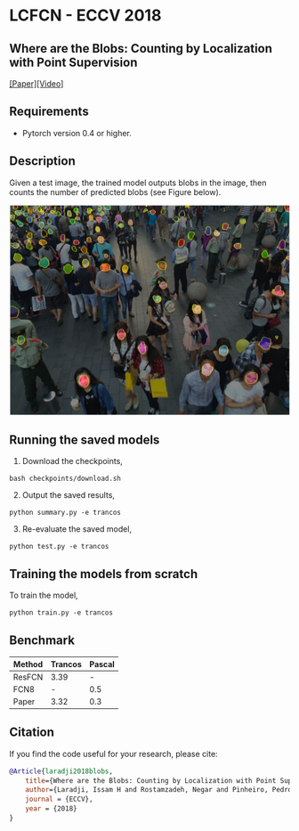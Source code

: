 # LCFCN - ECCV 2018
## Where are the Blobs: Counting by Localization with Point Supervision
[[Paper]](https://arxiv.org/abs/1807.09856)[[Video]](https://youtu.be/DHKD8LGvX6c)

## Requirements

- Pytorch version 0.4 or higher.

## Description
Given a test image, the trained model outputs blobs in the image, then counts the number of predicted blobs (see Figure below).

![Shanghai test image](figures/shanghai.png)


## Running the saved models

1. Download the checkpoints,
```
bash checkpoints/download.sh
```

2. Output the saved results,

```
python summary.py -e trancos
```

3. Re-evaluate the saved model,

```
python test.py -e trancos
```


## Training the models from scratch

To train the model,

```
python train.py -e trancos
```


## Benchmark

| Method           | Trancos | Pascal|
|------------------|---------|-------|
| ResFCN           | 3.39    |   -   | 
| FCN8             | -       | 0.5   | 
| Paper            | 3.32    | 0.3   | 



## Citation 
If you find the code useful for your research, please cite:

```bibtex
@Article{laradji2018blobs,
    title={Where are the Blobs: Counting by Localization with Point Supervision},
    author={Laradji, Issam H and Rostamzadeh, Negar and Pinheiro, Pedro O and Vazquez, David and Schmidt, Mark},
    journal = {ECCV},
    year = {2018}
}
```
